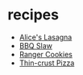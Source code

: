 # recipes

* [Alice's Lasagna](lasagna/README.md)
* [BBQ Slaw](bbq-slaw/README.md)
* [Ranger Cookies](ranger-cookies/README.md)
* [Thin-crust Pizza](thin-crust-pizza/README.md)
